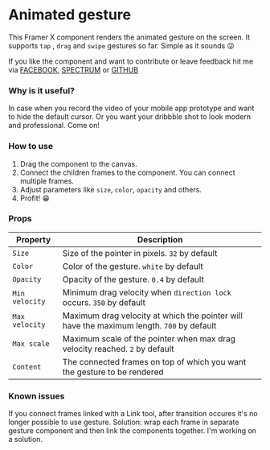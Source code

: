 # Animated gesture
This Framer X component renders the animated gesture on the screen. It supports `tap` , `drag` and `swipe` gestures so far. Simple as it sounds 😜

If you like the component and want to contribute or leave feedback hit me via [FACEBOOK](https://www.facebook.com/anton.kosarchyn), [SPECTRUM](https://spectrum.chat/users/anton-kosarchyn) or  [GITHUB](https://github.com/akosarch/animated-gesture)

### Why is it useful?

In case when you record the video of your mobile app prototype and want to hide the default cursor. Or you want your dribbble shot to look modern and professional. Come on! 

### How to use

1. Drag the component to the canvas. 
2. Connect the children frames to the component. You can connect multiple frames. 
3. Adjust parameters like `size`, `color`, `opacity` and others.
4. Profit! 😁

### Props

| Property       | Description                                                  |
| -------------- | ------------------------------------------------------------ |
| `Size`         | Size of the pointer in pixels. `32` by default               |
| `Color`        | Color of the gesture. `white` by default                     |
| `Opacity`      | Opacity of the gesture. `0.4` by default                     |
| `Min velocity` | Minimum drag velocity when `direction lock` occurs. `350` by default |
| `Max velocity` | Maximum drag velocity at which the pointer will have the maximum length. `700` by default |
| `Max scale`    | Maximum scale of the pointer when max drag velocity reached. `2` by default |
| `Content`      | The connected frames on top of which you want the gesture to be rendered |

### Known issues

If you connect frames linked with a Link tool, after transition occures it's no longer possible to use gesture. Solution: wrap each frame in separate gesture component and then link the components together. I'm working on a solution.